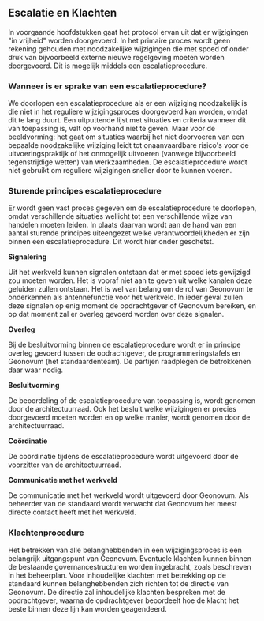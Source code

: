 ## Escalatie en Klachten


In voorgaande hoofdstukken gaat het protocol ervan uit dat er wijzigingen "in vrijheid" worden doorgevoerd. In het primaire proces wordt geen rekening gehouden met noodzakelijke wijzigingen die met spoed of onder druk van bijvoorbeeld externe nieuwe regelgeving moeten worden doorgevoerd. Dit is mogelijk middels een escalatieprocedure. 

###	Wanneer is er sprake van een escalatieprocedure?

We doorlopen een escalatieprocedure als er een wijziging noodzakelijk is die niet in het reguliere wijzigingsproces doorgevoerd kan worden, omdat dit te lang duurt. Een uitputtende lijst met situaties en criteria wanneer dit van toepassing is, valt op voorhand niet te geven. Maar voor de beeldvorming: het gaat om situaties waarbij het niet doorvoeren van een bepaalde noodzakelijke wijziging leidt tot onaanvaardbare risico's voor de uitvoeringspraktijk of het onmogelijk uitvoeren (vanwege bijvoorbeeld tegenstrijdige wetten) van werkzaamheden. 
De escalatieprocedure wordt niet gebruikt om reguliere wijzigingen sneller door te kunnen voeren.

###	Sturende principes escalatieprocedure

Er wordt geen vast proces gegeven om de escalatieprocedure te doorlopen, omdat verschillende situaties wellicht tot een verschillende wijze van handelen moeten leiden. In plaats daarvan wordt aan de hand van een aantal sturende principes uiteengezet welke verantwoordelijkheden er zijn binnen een escalatieprocedure. Dit wordt hier onder geschetst.

**Signalering**

Uit het werkveld kunnen signalen ontstaan dat er met spoed iets gewijzigd zou moeten worden. Het is vooraf niet aan te geven uit welke kanalen deze geluiden zullen ontstaan. Het is wel van belang om de rol van Geonovum te onderkennen als antennefunctie voor het werkveld. In ieder geval zullen deze signalen op enig moment de opdrachtgever of Geonovum bereiken, en op dat moment zal er overleg gevoerd worden over deze signalen. 

**Overleg**

Bij de besluitvorming binnen de escalatieprocedure wordt er in principe overleg gevoerd tussen de opdrachtgever, de programmeringstafels en Geonovum (het standaardenteam). De partijen raadplegen de betrokkenen daar waar nodig.

**Besluitvorming**

De beoordeling of de escalatieprocedure van toepassing is, wordt genomen door de architectuurraad. Ook het besluit welke wijzigingen er precies doorgevoerd moeten worden en op welke manier, wordt genomen door de architectuurraad.

**Coördinatie**

De coördinatie tijdens de escalatieprocedure wordt uitgevoerd door de voorzitter van de architectuurraad. 

**Communicatie met het werkveld**

De communicatie met het werkveld wordt uitgevoerd door Geonovum. Als beheerder van de standaard wordt verwacht dat Geonovum het meest directe contact heeft met het werkveld.

### Klachtenprocedure

Het betrekken van alle belanghebbenden in een wijzigingsproces is een belangrijk uitgangspunt van Geonovum. Eventuele klachten kunnen binnen de bestaande governancestructuren worden ingebracht, zoals beschreven in het beheerplan. Voor inhoudelijke klachten met betrekking op de standaard kunnen belanghebbenden zich richten tot de directie van Geonovum. De directie zal inhoudelijke klachten bespreken met de opdrachtgever, waarna de opdrachtgever beoordeelt hoe de klacht het beste binnen deze lijn kan worden geagendeerd. 

